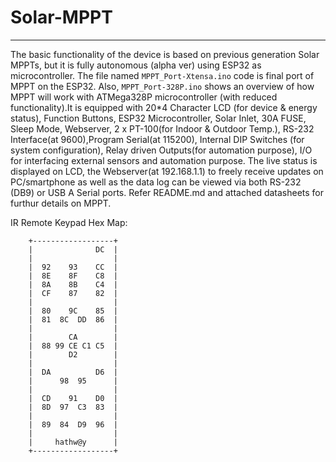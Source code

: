 # Solar-MPPT
***************************************************************
The basic functionality of the device is based on previous generation Solar MPPTs, but it is fully autonomous (alpha ver) using ESP32 as microcontroller.
The file named `MPPT_Port-Xtensa.ino` code is final port of MPPT on the ESP32. Also, `MPPT_Port-328P.ino` shows an overview of how MPPT will work with ATMega328P microcontroller (with reduced functionality).It is equipped with 20*4 Character LCD (for device & energy status), Function Buttons, ESP32 Microcontroller, Solar Inlet, 30A FUSE, Sleep Mode, Webserver, 2 x PT-100(for Indoor & Outdoor Temp.), RS-232 Interface(at 9600),Program Serial(at 115200), Internal DIP Switches (for system configuration), Relay driven Outputs(for automation purpose), I/O for interfacing external sensors and automation purpose. The live status is displayed on LCD, the Webserver(at 192.168.1.1) to freely receive updates on PC/smartphone as well as the data log can be viewed via both RS-232 (DB9) or USB A Serial ports. Refer README.md and attached datasheets for furthur details on MPPT.



 IR Remote Keypad Hex Map:
  
        +------------------+              
        |              DC  |
        |                  |
        |  92    93    CC  |
        |  8E    8F    C8  |
        |  8A    8B    C4  |
        |  CF    87    82  |
        |                  |
        |  80    9C    85  |
        |  81  8C  DD  86  |
        |                  |
        |        CA        |
        |  88 99 CE C1 C5  |
        |        D2        |
        |                  |
        |  DA          D6  |
        |      98  95      |
        |                  |
        |  CD    91    D0  |
        |  8D  97  C3  83  |
        |                  |
        |  89  84  D9  96  |
        |                  |
        |     hathw@y      |
        +------------------+
